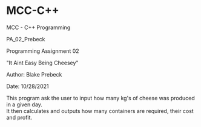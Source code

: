 # MCC-C++
MCC - C++ Programming

PA_02_Prebeck

Programming Assignment 02

"It Aint Easy Being Cheesey"

Author:  Blake Prebeck

Date: 10/28/2021

This program ask the user to input how many kg's of cheese was produced in a given day.  
It then calculates and outputs how many containers are required, their cost and profit.
